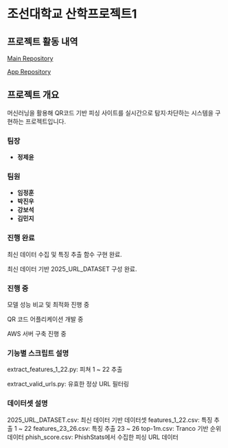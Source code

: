 # 조선대학교 산학프로젝트1 

## 프로젝트 활동 내역
[Main Repository](https://github.com/TEAMPROJECTAPT/main)

[App Repository](https://github.com/TEAMPROJECTAPT/app)

## 프로젝트 개요
머신러닝을 활용해 QR코드 기반 피싱 사이트를 실시간으로 탐지·차단하는 시스템을 구현하는 프로젝트입니다.

### 팀장
- **정제윤**

### 팀원
- **임정훈**
- **박진우**
- **강보석**
- **김민지**

### 진행 완료
최신 데이터 수집 및 특징 추출 함수 구현 완료.

최신 데이터 기반 2025_URL_DATASET 구성 완료.


### 진행 중
모델 성능 비교 및 최적화 진행 중  

QR 코드 어플리케이션 개발 중 

AWS 서버 구축 진행 중

### 기능별 스크립트 설명
extract_features_1_22.py: 피쳐 1 ~ 22 추출

extract_valid_urls.py: 유효한 정상 URL 필터링

### 데이터셋 설명 
2025_URL_DATASET.csv: 최신 데이터 기반 데이터셋
features_1_22.csv: 특징 추출 1 ~ 22
features_23_26.csv: 특징 추출 23 ~ 26
top-1m.csv: Tranco 기반 순위 데이터
phish_score.csv: PhishStats에서 수집한 피싱 URL 데이터

